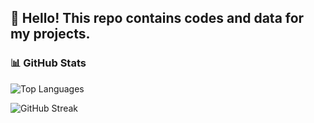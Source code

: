 ## 👋 Hello! This repo contains codes and data for my projects.


### 📊 GitHub Stats

![Top Languages](https://github-readme-stats.vercel.app/api/top-langs/?username=kruzee07&langs_count=8&theme=radical)

![GitHub Streak](https://github-readme-streak-stats.herokuapp.com/?user=kruzee07&theme=gruvbox)

